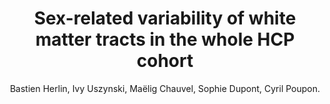 ---
author: Bastien Herlin, Ivy Uszynski, Maëlig Chauvel, Sophie Dupont, Cyril Poupon.
title: Sex-related variability of white matter tracts in the whole HCP cohort 
journal: Brain Structure and Function
year: 2024
type: article
doi: 10.1007/s00429-024-02833-0 
team: yes
---